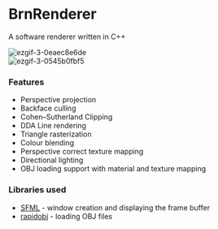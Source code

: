 # BrnRenderer

A software renderer written in C++

![ezgif-3-0eaec8e6de](https://github.com/jamiebrn/brn-software-renderer/assets/82174996/91ea2ce6-06ea-4400-98d1-c0c2c0178b31)<br/>
![ezgif-3-0545b0fbf5](https://github.com/jamiebrn/brn-software-renderer/assets/82174996/2e167793-4ea5-4181-aaf5-416590f9ae54)

### Features
 - Perspective projection
 - Backface culling
 - Cohen–Sutherland Clipping
 - DDA Line rendering
 - Triangle rasterization
 - Colour blending
 - Perspective correct texture mapping
 - Directional lighting
 - OBJ loading support with material and texture mapping

### Libraries used
 - [SFML](https://github.com/SFML/SFML) - window creation and displaying the frame buffer
 - [rapidobj](https://github.com/guybrush77/rapidobj) - loading OBJ files

